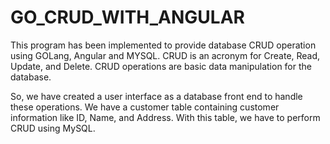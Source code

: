 # GO_CRUD_WITH_ANGULAR

This program has been implemented to provide database CRUD operation using GOLang, Angular and MYSQL. CRUD is an acronym for Create, Read, Update, and Delete. CRUD operations are basic data manipulation for the database.

So, we have created a user interface as a database front end to handle these operations. We have a customer table containing customer information like ID, Name, and Address. With this table, we have to perform CRUD using MySQL.
